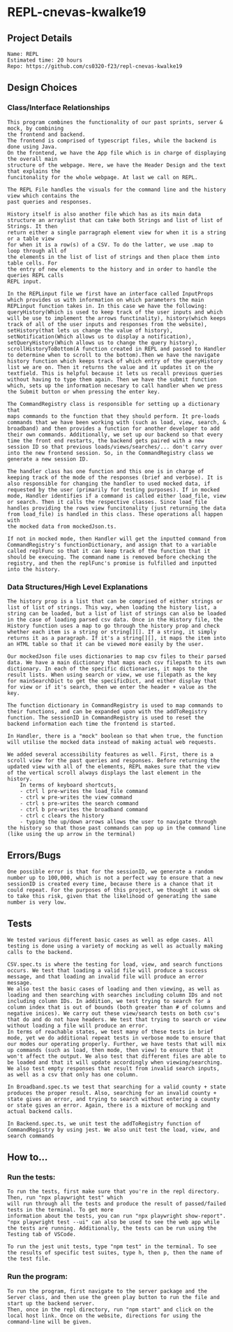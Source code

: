 # REPL-cnevas-kwalke19

## Project Details

    Name: REPL
    Estimated time: 20 hours
    Repo: https://github.com/cs0320-f23/repl-cnevas-kwalke19

## Design Choices

### Class/Interface Relationships

    This program combines the functionality of our past sprints, server & mock, by combining
    the frontend and backend.
    The frontend is comprised of typescript files, while the backend is done using Java.
    On the frontend, we have the App file which is in charge of displaying the overall main 
    structure of the webpage. Here, we have the Header Design and the text that explains the 
    funcitonality for the whole webpage. At last we call on REPL.

    The REPL File handles the visuals for the command line and the history view which contains the 
    past queries and responses.

    History itself is also another file which has as its main data
    structure an arraylist that can take both Strings and list of list of Strings. It then
    return either a single parragraph element view for when it is a string or a table view
    for when it is a row(s) of a CSV. To do the latter, we use .map to loop through all of
    the elements in the list of list of strings and then place them into table cells. For
    the entry of new elements to the history and in order to handle the queries REPL calls
    REPL input.

    In the REPLinput file we first have an interface called InputProps which provides us with information on which parameters the main REPLinput function takes in. In this case we have the following: queryHistory(Which is used to keep track of the user inputs and which will be use to implement the arrows functinality), history(which keeps track of all of the user inputs and responses from the website), setHistory(that lets us change the value of history), setNotification(Which allows us to display a notification), setQueryHistory(Which allows us to change the query history), scrollHistoryToBottom(A function created in REPL and passed to Handler to determine when to scroll to the bottom).Then we have the navigate history function which keeps track of which entry of the queryHistory list we are on. Then it returns the value and it updates it on the textfield. This is helpful because it lets us recall previous queries without having to type them again. Then we have the submit function which, sets up the information necesary to call handler when we press the Submit button or when pressing the enter key.

    The CommandRegistry class is responsible for setting up a dictionary that 
    maps commands to the function that they should perform. It pre-loads commands that we have been working with (such as load, view, search, & broadband) and then provides a function for another developer to add their own commands. Additionally, we set up our backend so that every time the front end restarts, the backend gets paired with a new session ID so that previous loads/views/searches/... don't carry over into the new frontend session. So, in the CommandRegistry class we generate a new session ID. 

    The handler class has one function and this one is in charge of keeping track of the mode of the responses (brief and verbose). It is also responsible for changing the handler to used mocked data, if requested by the user (primarily for testing purposes). If in mocked mode, Handler identifies if a command is called either load_file, view or search. Then it calls the respective classes. Since load_file handles providing the rows view funcitonality (just returning the data from load_file) is handled in this class. These operations all happen with 
    the mocked data from mockedJson.ts.

    If not in mocked mode, then Handler will get the inputted command from CommandRegistry's functionDictionary, and assign that to a variable called replFunc so that it can keep track of the function that it should be execuing. The command name is removed before checking the registry, and then the replFunc's promise is fulfilled and inputted into the history.
 
### Data Structures/High Level Explanations

    The history prop is a list that can be comprised of either strings or list of list of strings. This way, when loading the history list, a string can be loaded, but a list of list of strings can also be loaded in the case of loading parsed csv data. Once in the History file, the History function uses a map to go through the history prop and check whether each item is a string or string[][]. If a string, it simply returns it as a paragraph. If it's a string[][], it maps the item into an HTML table so that it can be viewed more easily by the user.

    Our mockedJson file uses dictionaries to map csv files to their parsed data. We have a main dictionary that maps each csv filepath to its own dictionary. In each of the specific dictionaries, it maps to the result lists. When using search or view, we use filepath as the key for mainSearchDict to get the specificDict, and either display that for view or if it's search, then we enter the header + value as the key.

    The function dictionary in CommandRegistry is used to map commands to their functions, and can be expanded upon with the addToRegistry function. The sessionID in CommandRegistry is used to reset the backend information each time the frontend is started.

    In Handler, there is a "mock" boolean so that when true, the function will utilise the mocked data instead of making actual web requests. 

    We added several accessibility features as well. First, there is a scroll view for the past queries and responses. Before returning the updated view with all of the elements, REPL makes sure that the view of the vertical scroll always displays the last element in the history.
        In terms of keyboard shortcuts, 
        - ctrl l pre-writes the load_file command
        - ctrl w pre-writes the view command
        - ctrl s pre-writes the search command
        - ctrl b pre-writes the broadband command
        - ctrl c clears the history
        - typing the up/down arrows allows the user to navigate through the history so that those past commands can pop up in the command line (like using the up arrow in the terminal)

## Errors/Bugs

    One possible error is that for the sessionID, we generate a random number up to 100,000, which is not a perfect way to ensure that a new sessionID is created every time, because there is a chance that it could repeat. For the purposes of this project, we thought it was ok to take this risk, given that the likelihood of generating the same number is very low.

## Tests

    We tested various different basic cases as well as edge cases. All testing is done using a variety of mocking as well as actually making calls to the backend.

    CSV.spec.ts is where the testing for load, view, and search functions occurs. We test that loading a valid file will produce a success message, and that loading an invalid file will produce an error message.
    We also test the basic cases of loading and then viewing, as well as loading and then searching with searches including column IDs and not including column IDs. In addition, we test trying to search for a column index that is out of bounds (both greater than # of columns and negative inices). We carry out these view/search tests on both csv's that do and do not have headers. We test that trying to search or view without loading a file will produce an error.
    In terms of reachable states, we test many of these tests in brief mode, yet we do additional repeat tests in verbose mode to ensure that our modes our operating properly. Further, we have tests that will mix up commands (such as load, then mode, then view) to ensure that it won't affect the output. We also test that different files are able to be loaded and that it will update accordingly when viewing/searching.
    We also test empty responses that result from invalid search inputs, as well as a csv that only has one column.

    In Broadband.spec.ts we test that searching for a valid county + state produces the proper result. Also, searching for an invalid county + state gives an error, and trying to search without entering a county or state gives an error. Again, there is a mixture of mocking and actual backend calls. 

    In Backend.spec.ts, we unit test the addToRegistry function of CommandRegistry by using jest. We also unit test the load, view, and search commands 

## How to...

### Run the tests:

    To run the tests, first make sure that you're in the repl directory. Then, run "npx playwright test" which
    will run through all the tests and produce the result of passed/failed tests in the terminal. To get more
    information about the tests, you can run "npx playwright show-report". "npx playwright test --ui" can also be used to see the web app while the tests are running. Additionally, the tests can be run using the Testing tab of VSCode.

    To run the jest unit tests, type "npm test" in the terminal. To see the results of specific test suites, type h, then p, then the name of the test file.

### Run the program:

    To run the program, first navigate to the server package and the Server class, and then use the green play button to run the file and start up the backend server.
    Then, once in the repl directory, run "npm start" and click on the local host link. Once on the website, directions for using the command-line will be given.
